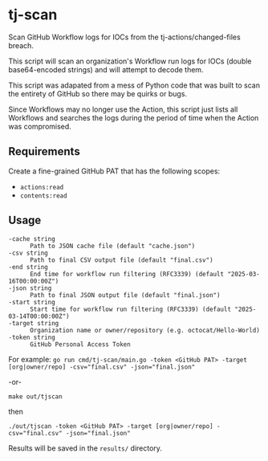 # tj-scan
Scan GitHub Workflow logs for IOCs from the tj-actions/changed-files breach.

This script will scan an organization's Workflow run logs for IOCs (double base64-encoded strings) and will attempt to decode them.

This script was adapated from a mess of Python code that was built to scan the entirety of GitHub so there may be quirks or bugs.

Since Workflows may no longer use the Action, this script just lists all Workflows and searches the logs during the period of time when the Action was compromised.

## Requirements

Create a fine-grained GitHub PAT that has the following scopes:
- `actions:read`
- `contents:read`

## Usage

```
-cache string
      Path to JSON cache file (default "cache.json")
-csv string
      Path to final CSV output file (default "final.csv")
-end string
      End time for workflow run filtering (RFC3339) (default "2025-03-16T00:00:00Z")
-json string
      Path to final JSON output file (default "final.json")
-start string
      Start time for workflow run filtering (RFC3339) (default "2025-03-14T00:00:00Z")
-target string
      Organization name or owner/repository (e.g. octocat/Hello-World)
-token string
      GitHub Personal Access Token
```

For example:
`go run cmd/tj-scan/main.go -token <GitHub PAT> -target [org|owner/repo] -csv="final.csv" -json="final.json"`

-or-

`make out/tjscan`

then

`./out/tjscan -token <GitHub PAT> -target [org|owner/repo] -csv="final.csv" -json="final.json"`


Results will be saved in the `results/` directory.

